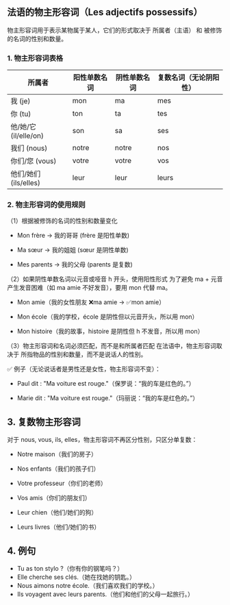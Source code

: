 ## 法语的物主形容词（Les adjectifs possessifs）
物主形容词用于表示某物属于某人，它们的形式取决于 所属者（主语） 和 被修饰的名词的性别和数量。

### 1. 物主形容词表格
| 所属者	| 阳性单数名词	| 阴性单数名词	| 复数名词（无论阴阳性）
|------|----|------|--
| 我 (je)	| mon	| ma	| mes
| 你 (tu)	| ton	| ta	| tes
| 他/她/它 (il/elle/on)	| son	| sa	| ses
我们 (nous)	| notre	| notre	| nos
| 你们/您 (vous)	| votre	| votre	| vos
| 他们/她们 (ils/elles)	| leur	| leur	| leurs

### 2. 物主形容词的使用规则
（1）根据被修饰的名词的性别和数量变化
- Mon frère → 我的哥哥 (frère 是阳性单数)

- Ma sœur → 我的姐姐 (sœur 是阴性单数)

- Mes parents → 我的父母 (parents 是复数)

（2）如果阴性单数名词以元音或哑音 h 开头，使用阳性形式
为了避免 ma + 元音 产生发音困难（如 ma amie 不好发音），要用 mon 代替 ma。

- Mon amie（我的女性朋友 ❌ma amie → ✅mon amie）

- Mon école（我的学校，école 是阴性但以元音开头，所以用 mon）

- Mon histoire（我的故事，histoire 是阴性但 h 不发音，所以用 mon）

（3）物主形容词和名词必须匹配，而不是和所属者匹配
在法语中，物主形容词取决于 所指物品的性别和数量，而不是说话人的性别。

✅ 例子（无论说话者是男性还是女性，物主形容词不变）：

- Paul dit : "Ma voiture est rouge."（保罗说：“我的车是红色的。”）

- Marie dit : "Ma voiture est rouge."（玛丽说：“我的车是红色的。”）

## 3. 复数物主形容词
对于 nous, vous, ils, elles，物主形容词不再区分性别，只区分单复数：

- Notre maison（我们的房子）

- Nos enfants（我们的孩子们）

- Votre professeur（你们的老师）

- Vos amis（你们的朋友们）

- Leur chien（他们/她们的狗）

- Leurs livres（他们/她们的书）

## 4. 例句
- Tu as ton stylo ?（你有你的钢笔吗？）
- Elle cherche ses clés.（她在找她的钥匙。）
- Nous aimons notre école.（我们喜欢我们的学校。）
- Ils voyagent avec leurs parents.（他们和他们的父母一起旅行。）